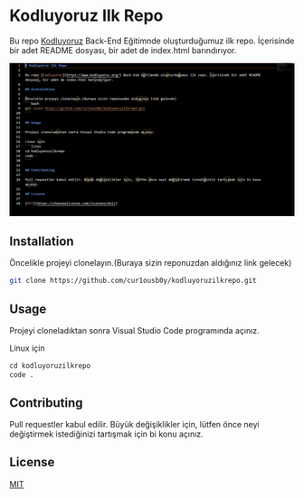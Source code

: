 # Kodluyoruz Ilk Repo

Bu repo [Kodluyoruz](https://www.kodluyoruz.org/) Back-End Eğitimnde oluşturduğumuz ilk repo. İçerisinde bir adet README dosyası, bir adet de index.html barındırıyor.

![github](https://raw.githubusercontent.com/cur1ousb0y/kodluyoruzilkrepo/refs/heads/main/vscode%20ilk%20repo.png)

## Installation

Öncelikle projeyi clonelayın.(Buraya sizin reponuzdan aldığınız link gelecek)
```bash
git clone https://github.com/cur1ousb0y/kodluyoruzilkrepo.git
```

## Usage

Projeyi cloneladıktan sonra Visual Studio Code programında açınız.

Linux için
```linux
cd kodluyoruzilkrepo
code .
```

## Contributing

Pull requestler kabul edilir. Büyük değişiklikler için, lütfen önce neyi değiştirmek istediğinizi tartışmak için bi konu açınız.

## License

[MIT](https://choosealicense.com/licenses/mit/)